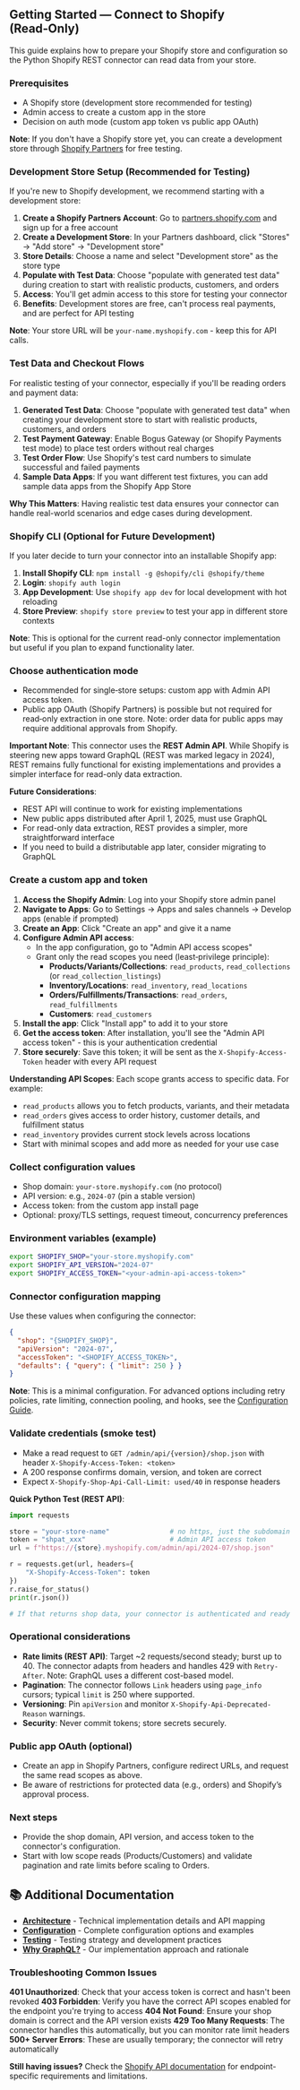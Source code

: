 ## Getting Started — Connect to Shopify (Read‑Only)

This guide explains how to prepare your Shopify store and configuration so the Python Shopify REST connector can read data from your store.

### Prerequisites

- A Shopify store (development store recommended for testing)
- Admin access to create a custom app in the store
- Decision on auth mode (custom app token vs public app OAuth)

**Note**: If you don't have a Shopify store yet, you can create a development store through [Shopify Partners](https://partners.shopify.com) for free testing.

### Development Store Setup (Recommended for Testing)

If you're new to Shopify development, we recommend starting with a development store:

1. **Create a Shopify Partners Account**: Go to [partners.shopify.com](https://partners.shopify.com) and sign up for a free account
2. **Create a Development Store**: In your Partners dashboard, click "Stores" → "Add store" → "Development store"
3. **Store Details**: Choose a name and select "Development store" as the store type
4. **Populate with Test Data**: Choose "populate with generated test data" during creation to start with realistic products, customers, and orders
5. **Access**: You'll get admin access to this store for testing your connector
6. **Benefits**: Development stores are free, can't process real payments, and are perfect for API testing

**Note**: Your store URL will be `your-name.myshopify.com` - keep this for API calls.

### Test Data and Checkout Flows

For realistic testing of your connector, especially if you'll be reading orders and payment data:

1. **Generated Test Data**: Choose "populate with generated test data" when creating your development store to start with realistic products, customers, and orders
2. **Test Payment Gateway**: Enable Bogus Gateway (or Shopify Payments test mode) to place test orders without real charges
3. **Test Order Flow**: Use Shopify's test card numbers to simulate successful and failed payments
4. **Sample Data Apps**: If you want different test fixtures, you can add sample data apps from the Shopify App Store

**Why This Matters**: Having realistic test data ensures your connector can handle real-world scenarios and edge cases during development.

### Shopify CLI (Optional for Future Development)

If you later decide to turn your connector into an installable Shopify app:

1. **Install Shopify CLI**: `npm install -g @shopify/cli @shopify/theme`
2. **Login**: `shopify auth login`
3. **App Development**: Use `shopify app dev` for local development with hot reloading
4. **Store Preview**: `shopify store preview` to test your app in different store contexts

**Note**: This is optional for the current read-only connector implementation but useful if you plan to expand functionality later.

### Choose authentication mode

- Recommended for single‑store setups: custom app with Admin API access token.
- Public app OAuth (Shopify Partners) is possible but not required for read‑only extraction in one store. Note: order data for public apps may require additional approvals from Shopify.

**Important Note**: This connector uses the **REST Admin API**. While Shopify is steering new apps toward GraphQL (REST was marked legacy in 2024), REST remains fully functional for existing implementations and provides a simpler interface for read-only data extraction. 

**Future Considerations**: 
- REST API will continue to work for existing implementations
- New public apps distributed after April 1, 2025, must use GraphQL
- For read-only data extraction, REST provides a simpler, more straightforward interface
- If you need to build a distributable app later, consider migrating to GraphQL

### Create a custom app and token

1. **Access the Shopify Admin**: Log into your Shopify store admin panel
2. **Navigate to Apps**: Go to Settings → Apps and sales channels → Develop apps (enable if prompted)
3. **Create an App**: Click "Create an app" and give it a name
4. **Configure Admin API access**:
   - In the app configuration, go to "Admin API access scopes"
   - Grant only the read scopes you need (least‑privilege principle):
     - **Products/Variants/Collections**: `read_products`, `read_collections` (or `read_collection_listings`)
     - **Inventory/Locations**: `read_inventory`, `read_locations`
     - **Orders/Fulfillments/Transactions**: `read_orders`, `read_fulfillments`
     - **Customers**: `read_customers`
5. **Install the app**: Click "Install app" to add it to your store
6. **Get the access token**: After installation, you'll see the "Admin API access token" - this is your authentication credential
7. **Store securely**: Save this token; it will be sent as the `X-Shopify-Access-Token` header with every API request

**Understanding API Scopes**: Each scope grants access to specific data. For example:
- `read_products` allows you to fetch products, variants, and their metadata
- `read_orders` gives access to order history, customer details, and fulfillment status
- `read_inventory` provides current stock levels across locations
- Start with minimal scopes and add more as needed for your use case

### Collect configuration values

- Shop domain: `your-store.myshopify.com` (no protocol)
- API version: e.g., `2024-07` (pin a stable version)
- Access token: from the custom app install page
- Optional: proxy/TLS settings, request timeout, concurrency preferences

### Environment variables (example)

```bash
export SHOPIFY_SHOP="your-store.myshopify.com"
export SHOPIFY_API_VERSION="2024-07"
export SHOPIFY_ACCESS_TOKEN="<your-admin-api-access-token>"
```

### Connector configuration mapping

Use these values when configuring the connector:

```json
{
  "shop": "{SHOPIFY_SHOP}",
  "apiVersion": "2024-07",
  "accessToken": "<SHOPIFY_ACCESS_TOKEN>",
  "defaults": { "query": { "limit": 250 } }
}
```

**Note**: This is a minimal configuration. For advanced options including retry policies, rate limiting, connection pooling, and hooks, see the [Configuration Guide](configuration.md).

### Validate credentials (smoke test)

- Make a read request to `GET /admin/api/{version}/shop.json` with header `X-Shopify-Access-Token: <token>`
- A 200 response confirms domain, version, and token are correct
- Expect `X-Shopify-Shop-Api-Call-Limit: used/40` in response headers

**Quick Python Test (REST API)**:

```python
import requests

store = "your-store-name"               # no https, just the subdomain
token = "shpat_xxx"                     # Admin API access token
url = f"https://{store}.myshopify.com/admin/api/2024-07/shop.json"

r = requests.get(url, headers={
    "X-Shopify-Access-Token": token
})
r.raise_for_status()
print(r.json())

# If that returns shop data, your connector is authenticated and ready to go
```

### Operational considerations

- **Rate limits (REST API)**: Target ~2 requests/second steady; burst up to 40. The connector adapts from headers and handles 429 with `Retry-After`. Note: GraphQL uses a different cost-based model.
- **Pagination**: The connector follows `Link` headers using `page_info` cursors; typical `limit` is 250 where supported.
- **Versioning**: Pin `apiVersion` and monitor `X-Shopify-Api-Deprecated-Reason` warnings.
- **Security**: Never commit tokens; store secrets securely.

### Public app OAuth (optional)

- Create an app in Shopify Partners, configure redirect URLs, and request the same read scopes as above.
- Be aware of restrictions for protected data (e.g., orders) and Shopify’s approval process.

### Next steps

- Provide the shop domain, API version, and access token to the connector's configuration.
- Start with low scope reads (Products/Customers) and validate pagination and rate limits before scaling to Orders.

## 📚 Additional Documentation

- **[Architecture](architecture.md)** - Technical implementation details and API mapping
- **[Configuration](configuration.md)** - Complete configuration options and examples
- **[Testing](testing.md)** - Testing strategy and development practices
- **[Why GraphQL?](why-graphql.md)** - Our implementation approach and rationale

### Troubleshooting Common Issues

**401 Unauthorized**: Check that your access token is correct and hasn't been revoked
**403 Forbidden**: Verify you have the correct API scopes enabled for the endpoint you're trying to access
**404 Not Found**: Ensure your shop domain is correct and the API version exists
**429 Too Many Requests**: The connector handles this automatically, but you can monitor rate limit headers
**500+ Server Errors**: These are usually temporary; the connector will retry automatically

**Still having issues?** Check the [Shopify API documentation](https://shopify.dev/api) for endpoint-specific requirements and limitations.


